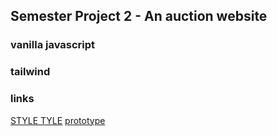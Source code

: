 ## Semester Project 2 - An auction website

### vanilla javascript

### tailwind


### links

[STYLE TYLE](https://link-url-here.org)
[prototype](https://www.figma.com/file/4Ed2foKQkJfNqPVLPcRBgl/auctionSite-STYLETYLE?node-id=0%3A1&t=83BwgyUdq7IDcuBw-1)
